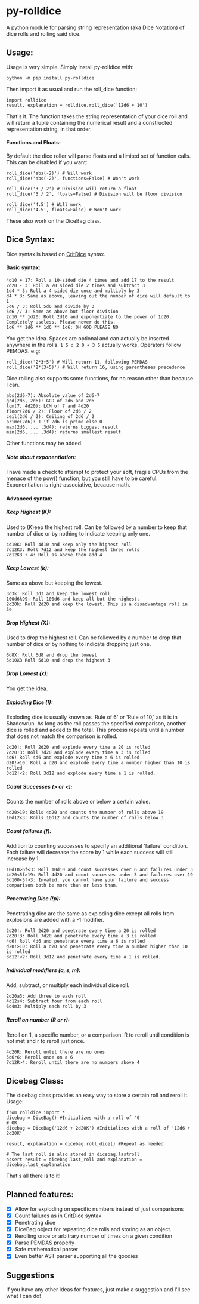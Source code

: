 # py-rolldice
A python module for parsing string representation (aka Dice Notation) of dice rolls and rolling said dice.

## Usage:
Usage is very simple. Simply install py-rolldice with:
```
python -m pip install py-rolldice
```
 Then import it as usual and run the roll_dice function:
```
import rolldice
result, explanation = rolldice.roll_dice('12d6 + 10')
```
That's it. The function takes the string representation of your dice roll and will return a tuple containing the numerical result and a constructed representation string, in that order.
#### Functions and Floats:
By default the dice roller will parse floats and a limited set of function calls. This can be disabled if you want:
```
roll_dice('abs(-2)') # Will work
roll_dice('abs(-2)', functions=False) # Won't work

roll_dice('3 / 2') # Division will return a float
roll_dice('3 / 2', floats=False) # Division will be floor division

roll_dice('4.5') # Will work
roll_dice('4.5', floats=False) # Won't work
```
These also work on the DiceBag class.
## Dice Syntax:

Dice syntax is based on [CritDice](https://www.critdice.com/roll-advanced-dice/) syntax.  
#### Basic syntax:
```
4d10 + 17: Roll a 10-sided die 4 times and add 17 to the result
2d20 - 3: Roll a 20 sided die 2 times and subtract 3
1d4 * 3: Roll a 4 sided die once and multiply by 3
d4 * 3: Same as above, leaving out the number of dice will default to 1
5d6 / 3: Roll 5d6 and divide by 3
5d6 // 3: Same as above but floor division
2d10 ** 1d20: Roll 2d10 and exponentiate to the power of 1d20. Completely useless. Please never do this.
1d6 ** 1d6 ** 1d6 ** 1d6: OH GOD PLEASE NO
```
You get the idea. Spaces are optional and can actually be inserted anywhere in the rolls. `1 5 d 2 0 + 3 5` actually works. Operators follow PEMDAS. e.g: 
```
roll_dice('2*3+5') # Will return 11, following PEMDAS
roll_dice('2*(3+5)') # Will return 16, using parentheses precedence
```
Dice rolling also supports some functions, for no reason other than because I can.
```
abs(2d6-7): Absolute value of 2d6-7
gcd(2d6, 2d6): GCD of 2d6 and 2d6
lcm(7, 4d20): LCM of 7 and 4d20
floor(2d6 / 2): Floor of 2d6 / 2
ceil(2d6 / 2): Ceiling of 2d6 / 2
prime(2d6): 1 if 2d6 is prime else 0
max(2d6, ... ,3d4): returns biggest result
min(2d6, ... ,3d4): returns smallest result
```
Other functions may be added.
##### Note about exponentiation:
I have made a check to attempt to protect your soft, fragile CPUs from the menace of the pow() function, but you still have to be careful.
Exponentiation is right-associative, because math.
#### Advanced syntax:
##### Keep Highest (K):
Used to (K)eep the highest roll. Can be followed by a number to keep that number of dice or by nothing to indicate keeping only one.
```
4d10K: Roll 4d10 and keep only the highest roll
7d12K3: Roll 7d12 and keep the highest three rolls
7d12K3 + 4: Roll as above then add 4
```

##### Keep Lowest (k):
Same as above but keeping the lowest.
```
3d3k: Roll 3d3 and keep the lowest roll
100d6k99: Roll 100d6 and keep all but the highest.
2d20k: Roll 2d20 and keep the lowest. This is a disadvantage roll in 5e
```

##### Drop Highest (X):
Used to drop the highest roll. Can be followed by a number to drop that number of dice or by nothing to indicate dropping just one.
```
6d8X: Roll 6d8 and drop the lowest
5d10X3 Roll 5d10 and drop the highest 3
```

##### Drop Lowest (x):
You get the idea.

##### Exploding Dice (!):
Exploding dice is usually known as 'Rule of 6' or 'Rule of 10,' as it is in Shadowrun. As long as the roll passes the specified comparison, another dice is rolled and added to the total. This process repeats until a number that does not match the comparison is rolled.
```
2d20!: Roll 2d20 and explode every time a 20 is rolled
7d20!3: Roll 7d20 and explode every time a 3 is rolled
4d6! Roll 4d6 and explode every time a 6 is rolled
d20!>10: Roll a d20 and explode every time a number higher than 10 is rolled
3d12!<2: Roll 3d12 and explode every time a 1 is rolled.
```

##### Count Successes (> or <):
Counts the number of rolls above or below a certain value.
```
4d20>19: Rolls 4d20 and counts the number of rolls above 19
10d12<3: Rolls 10d12 and counts the number of rolls below 3
```

##### Count failures (f):
Addition to counting successes to specify an additional 'failure' condition. Each failure will decrease the score by 1 while each success will still increase by 1.
```
10d10>6f<3: Roll 10d10 and count successes over 6 and failures under 3
4d20<5f>19: Roll 4d20 and count successes under 5 and failures over 19
5d100<5f>3: Invalid, you cannot have your failure and success comparison both be more than or less than.
```

##### Penetrating Dice (!p):
Penetrating dice are the same as exploding dice except all rolls from explosions are added with a -1 modifier.
```
2d20!: Roll 2d20 and penetrate every time a 20 is rolled
7d20!3: Roll 7d20 and penetrate every time a 3 is rolled
4d6! Roll 4d6 and penetrate every time a 6 is rolled
d20!>10: Roll a d20 and penetrate every time a number higher than 10 is rolled
3d12!<2: Roll 3d12 and penetrate every time a 1 is rolled.
```

##### Individual modifiers (a, s, m):
Add, subtract, or multiply each individual dice roll.
```
2d20a3: Add three to each roll
4d12s4: Subtract four from each roll
6d4m3: Multiply each roll by 3
```

##### Reroll on number (R or r):
Reroll on 1, a specific number, or a comparison. R to reroll until condition is not met and r to reroll just once.
```
4d20R: Reroll until there are no ones
5d6r6: Reroll once on a 6
7d12R>4: Reroll until there are no numbers above 4
``` 

## Dicebag Class:

The dicebag class provides an easy way to store a certain roll and reroll it. 
Usage:
```
from rolldice import *
dicebag = DiceBag() #Initializes with a roll of '0'
# OR
dicebag = DiceBag('12d6 + 2d20K') #Initializes with a roll of '12d6 + 2d20K'

result, explanation = dicebag.roll_dice() #Repeat as needed

# The last roll is also stored in dicebag.lastroll
assert result = dicebag.last_roll and explanation = dicebag.last_explanation
```
That's all there is to it!

## Planned features:
- [X] Allow for exploding on specific numbers instead of just comparisons
- [X] Count failures as in CritDice syntax
- [X] Penetrating dice
- [X] DiceBag object for repeating dice rolls and storing as an object.
- [X] Rerolling once or arbitrary number of times on a given condition
- [X] Parse PEMDAS properly
- [X] Safe mathematical parser
- [X] Even better AST parser supporting all the goodies
## Suggestions
If you have any other ideas for features, just make a suggestion and I'll see what I can do!
